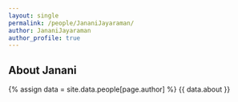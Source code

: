 ```yaml
---
layout: single
permalink: /people/JananiJayaraman/
author: JananiJayaraman
author_profile: true
---
```

## About Janani
{% assign data = site.data.people[page.author] %}
{{ data.about }}
